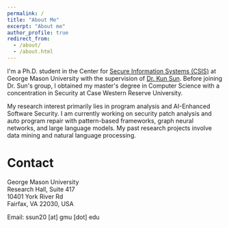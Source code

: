 ```yaml
---
permalink: /
title: "About Me"
excerpt: "About me"
author_profile: true
redirect_from: 
  - /about/
  - /about.html
---
```


I'm a Ph.D. student in the Center for [Secure Information Systems (CSIS)](https://csis.gmu.edu/) at George Mason University with the supervision of [Dr. Kun Sun](https://csis.gmu.edu/ksun/). Before joining Dr. Sun's group, I obtained my master's degree in Computer Science with a concentration in Security at Case Western Reserve University. <br>

My research interest primarily lies in program analysis and AI-Enhanced Software Security. I am currently working on security patch analysis and auto program repair with pattern-based frameworks, graph neural networks, and large language models. My past research projects involve data mining and natural language processing.

Contact
======
George Mason University<br>
Research Hall, Suite 417<br>
10401 York River Rd<br>
Fairfax, VA 22030, USA<br>

Email: ssun20 \[at\] gmu \[dot\] edu
